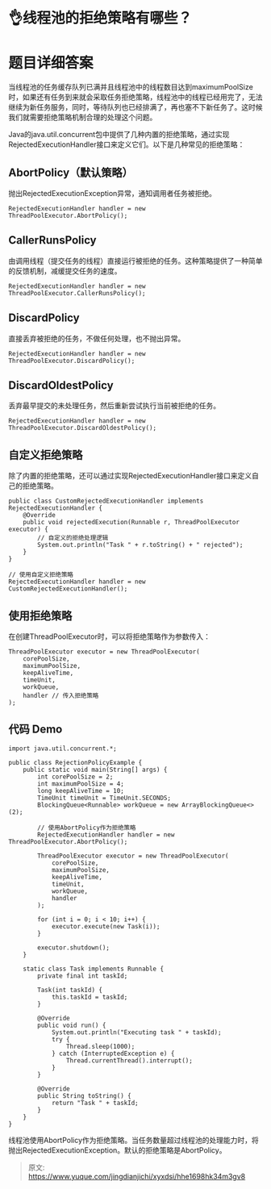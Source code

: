 # 👌线程池的拒绝策略有哪些？

# 题目详细答案
当线程池的任务缓存队列已满并且线程池中的线程数目达到maximumPoolSize时，如果还有任务到来就会采取任务拒绝策略，线程池中的线程已经用完了，无法继续为新任务服务，同时，等待队列也已经排满了，再也塞不下新任务了。这时候我们就需要拒绝策略机制合理的处理这个问题。

Java的java.util.concurrent包中提供了几种内置的拒绝策略，通过实现RejectedExecutionHandler接口来定义它们。以下是几种常见的拒绝策略：

## AbortPolicy（默认策略）
抛出RejectedExecutionException异常，通知调用者任务被拒绝。

```plain
RejectedExecutionHandler handler = new ThreadPoolExecutor.AbortPolicy();
```

## CallerRunsPolicy
由调用线程（提交任务的线程）直接运行被拒绝的任务。这种策略提供了一种简单的反馈机制，减缓提交任务的速度。

```plain
RejectedExecutionHandler handler = new ThreadPoolExecutor.CallerRunsPolicy();
```

## DiscardPolicy
直接丢弃被拒绝的任务，不做任何处理，也不抛出异常。

```plain
RejectedExecutionHandler handler = new ThreadPoolExecutor.DiscardPolicy();
```

## DiscardOldestPolicy
丢弃最早提交的未处理任务，然后重新尝试执行当前被拒绝的任务。

```plain
RejectedExecutionHandler handler = new ThreadPoolExecutor.DiscardOldestPolicy();
```

## 自定义拒绝策略
除了内置的拒绝策略，还可以通过实现RejectedExecutionHandler接口来定义自己的拒绝策略。

```plain
public class CustomRejectedExecutionHandler implements RejectedExecutionHandler {
    @Override
    public void rejectedExecution(Runnable r, ThreadPoolExecutor executor) {
        // 自定义的拒绝处理逻辑
        System.out.println("Task " + r.toString() + " rejected");
    }
}

// 使用自定义拒绝策略
RejectedExecutionHandler handler = new CustomRejectedExecutionHandler();
```

## 使用拒绝策略
在创建ThreadPoolExecutor时，可以将拒绝策略作为参数传入：

```plain
ThreadPoolExecutor executor = new ThreadPoolExecutor(
    corePoolSize,
    maximumPoolSize,
    keepAliveTime,
    timeUnit,
    workQueue,
    handler // 传入拒绝策略
);
```

## 代码 Demo
```plain
import java.util.concurrent.*;

public class RejectionPolicyExample {
    public static void main(String[] args) {
        int corePoolSize = 2;
        int maximumPoolSize = 4;
        long keepAliveTime = 10;
        TimeUnit timeUnit = TimeUnit.SECONDS;
        BlockingQueue<Runnable> workQueue = new ArrayBlockingQueue<>(2);

        // 使用AbortPolicy作为拒绝策略
        RejectedExecutionHandler handler = new ThreadPoolExecutor.AbortPolicy();

        ThreadPoolExecutor executor = new ThreadPoolExecutor(
            corePoolSize,
            maximumPoolSize,
            keepAliveTime,
            timeUnit,
            workQueue,
            handler
        );

        for (int i = 0; i < 10; i++) {
            executor.execute(new Task(i));
        }

        executor.shutdown();
    }

    static class Task implements Runnable {
        private final int taskId;

        Task(int taskId) {
            this.taskId = taskId;
        }

        @Override
        public void run() {
            System.out.println("Executing task " + taskId);
            try {
                Thread.sleep(1000);
            } catch (InterruptedException e) {
                Thread.currentThread().interrupt();
            }
        }

        @Override
        public String toString() {
            return "Task " + taskId;
        }
    }
}
```

线程池使用AbortPolicy作为拒绝策略。当任务数量超过线程池的处理能力时，将抛出RejectedExecutionException。默认的拒绝策略是AbortPolicy。



> 原文: <https://www.yuque.com/jingdianjichi/xyxdsi/hhe1698hk34m3gv8>